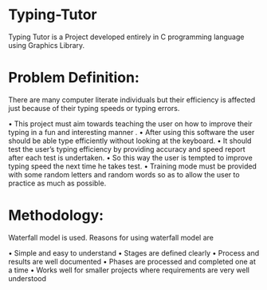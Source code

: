 # Typing-Tutor
Typing Tutor is a Project developed entirely in C programming language using Graphics Library.

# Problem Definition: 
There are many computer literate individuals but their efficiency is affected just because of their typing speeds or typing errors. 

•	This project must aim towards teaching the user on how to improve their typing in a fun and interesting manner .
•	After using this software the user should be able type efficiently without looking at the keyboard. 
•	It should test the user’s typing efficiency by providing accuracy and speed report after each test is undertaken.
•	So this way the user is tempted to improve typing speed the next time he takes test.
•	Training mode must be provided with some random letters and random words so as to allow the user to practice as much as possible.

# Methodology: 
Waterfall model is used. Reasons for using waterfall model are

•	Simple and easy to understand
•	Stages are defined clearly
•	Process and results are well documented
•	Phases are processed and completed one at a time
•	Works well for smaller projects where requirements are very well understood
